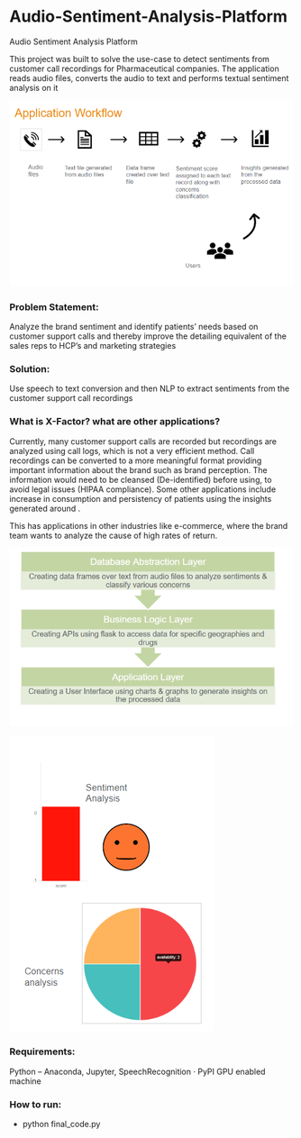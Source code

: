 # Audio-Sentiment-Analysis-Platform
Audio Sentiment Analysis Platform

This project was built to solve the use-case to detect sentiments from customer call recordings for Pharmaceutical companies. The application reads audio files, converts the audio to text and performs textual sentiment analysis on it

![Alt text](Images/application_workflow.png?raw=true "Title")

### Problem Statement:
Analyze the brand sentiment and identify patients’ needs based on customer support calls and thereby improve the detailing equivalent of the sales reps to HCP’s and marketing strategies

### Solution: 
Use speech to text conversion and then NLP to extract sentiments from the customer support call recordings

### What is X-Factor? what are other applications?
Currently, many customer support calls are recorded but recordings are analyzed using call logs, which is not a very efficient method. Call recordings can be converted to a more meaningful format providing important information about the brand such as brand perception. The information would need to be cleansed (De-identified) before using, to avoid legal issues (HIPAA compliance).
Some other applications include increase in consumption and persistency of patients using the insights generated around .

This has applications in other industries like e-commerce, where the brand team wants to analyze the cause of high rates of return.

![Alt text](Images/solution_architecture.png?raw=true "Title")

![Alt text](Images/app_ui.png?raw=true "Title")

### Requirements:
Python – Anaconda, Jupyter, SpeechRecognition · PyPI
GPU enabled machine

### How to run:
- python final_code.py
